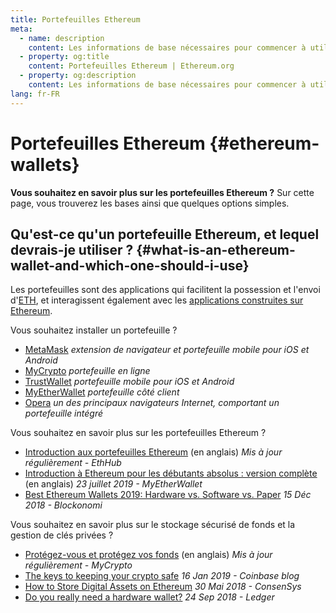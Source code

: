 ```yaml
---
title: Portefeuilles Ethereum
meta:
  - name: description
    content: Les informations de base nécessaires pour commencer à utiliser les portefeuilles Ethereum.
  - property: og:title
    content: Portefeuilles Ethereum | Ethereum.org
  - property: og:description
    content: Les informations de base nécessaires pour commencer à utiliser les portefeuilles Ethereum.
lang: fr-FR
---
```


# Portefeuilles Ethereum {#ethereum-wallets}

<div class="featured">

**Vous souhaitez en savoir plus sur les portefeuilles Ethereum ?** Sur cette page, vous trouverez les bases ainsi que quelques options simples.

</div>

## Qu'est-ce qu'un portefeuille Ethereum, et lequel devrais-je utiliser ? {#what-is-an-ethereum-wallet-and-which-one-should-i-use}

Les portefeuilles sont des applications qui facilitent la possession et l'envoi d'[ETH](/fr/eth/), et interagissent également avec les [applications construites sur Ethereum](/fr/dapps/).

Vous souhaitez installer un portefeuille ?

- [MetaMask](https://metamask.io) _extension de navigateur et portefeuille mobile pour iOS et Android_
- [MyCrypto](https://mycrypto.com) _portefeuille en ligne_
- [TrustWallet](https://trustwallet.com/) _portefeuille mobile pour iOS et Android_
- [MyEtherWallet](https://www.myetherwallet.com/) _portefeuille côté client_
- [Opera](https://www.opera.com/crypto) _un des principaux navigateurs Internet, comportant un portefeuille intégré_

Vous souhaitez en savoir plus sur les portefeuilles Ethereum ?

- [Introduction aux portefeuilles Ethereum](https://docs.ethhub.io/using-ethereum/wallets/intro-to-ethereum-wallets/) (en anglais) _Mis à jour régulièrement - EthHub_
- [Introduction à Ethereum pour les débutants absolus : version complète](https://www.mewtopia.com/absolute-beginners-guide/) (en anglais) _23 juillet 2019 - MyEtherWallet_
- [Best Ethereum Wallets 2019: Hardware vs. Software vs. Paper](https://blockonomi.com/best-ethereum-wallets/) _15 Déc 2018 - Blockonomi_

Vous souhaitez en savoir plus sur le stockage sécurisé de fonds et la gestion de clés privées&nbsp;?

- [Protégez-vous et protégez vos fonds](https://support.mycrypto.com/staying-safe/protecting-yourself-and-your-funds) (en anglais) _Mis à jour régulièrement - MyCrypto_
- [The keys to keeping your crypto safe](https://blog.coinbase.com/the-keys-to-keeping-your-crypto-safe-96d497cce6cf) _16 Jan 2019 - Coinbase blog_
- [How to Store Digital Assets on Ethereum](https://media.consensys.net/how-to-store-digital-assets-on-ethereum-a2bfdcf66bd0) _30 Mai 2018 - ConsenSys_
- [Do you really need a hardware wallet?](https://medium.com/ledger-on-security-and-blockchain/ledger-101-part-1-do-you-really-need-a-hardware-wallet-7f5abbadd945) _24 Sep 2018 - Ledger_
